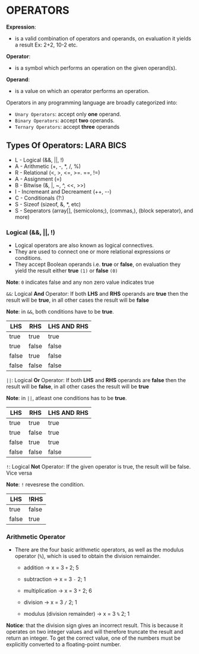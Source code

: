 # OPERATORS

**Expression**:

- is a valid combination of operators and operands, on evaluation it yields a result
 Ex: 2+2, 10-2 etc.

**Operator**:

- is a symbol which performs an operation on the given operand(s).

**Operand**:

- is a value on which an operator performs an operation.

Operators in any programming language are broadly categorized into:

- `Unary Operators`: accept only **one** operand.
- `Binary Operators`: accept **two** operands.
- `Ternary Operators`: accept **three** operands

## Types Of Operators: **LARA BICS**

- L - Logical (&&, ||, !)
- A - Arithmetic (+, -, *, /, %)
- R - Relational (<, >, <=, >=. ==, !=)
- A - Assignment (=)
- B - Bitwise (&, |, ~, ^, <<, >>)
- I - Incremeant and Decreament (++, --)
- C - Conditionals (?:)
- S - Sizeof (sizeof, &, *, etc)
- S - Seperators (array[], (semicolons;), (commas,), (block seperator), and more)

### **Logical (&&, ||, !)**

- Logical operators are also known as logical connectives.
- They are used to connect one or more
relational expressions or conditions.
- They accept Boolean operands i.e. **true** or **false**, on evaluation they yield the result either **true** `(1)` or **false** `(0)`

**Note**: `0` indicates false and any non zero value indicates true

`&&`: Logical **And** Operator:
If both **LHS** and **RHS** operands are **true** then the result will be **true**, in all other cases the result will be
**false**

**Note**: in `&&`, both conditions have to be **true**.

| **LHS**   |  **RHS**  |  **LHS AND RHS**  |
| --------- | --------- | ------------------|
|   true    |   true    |    	true        |
|   true    |   false   |  		false       |
|   false   |   true    |  		false       |
|   false   |   false   |  		false       |

`||`: Logical **Or** Operator:
If both **LHS** and **RHS** operands are **false** then the result will be **false**, in all other cases the result will be
**true**

**Note**: in `||`, atleast one conditions has to be **true**.

| **LHS**   |  **RHS**  |  **LHS AND RHS**  |
| --------- | --------- | ------------------|
|   true    |   true    |  		true        |
|   true    |   false   |  		true        |
|   false   |   true    |  		true        |
|   false   |   false   |  		false       |

`!`: Logical **Not** Operator:
 If the given operator is true, the result will be false. Vice versa

**Note**: `!` revesrese the condition.

| **LHS**   |  !**RHS** |
| --------- | --------- |
|   true    |   false   |
|   false   |   true    |

### Arithmetic Operator

- There are the four basic arithmetic operators, as well as the modulus operator (`%`), which is used to obtain the division remainder.

  - addition ->  x = 3 `+` 2; 5

  - subtraction -> x = 3 `-` 2; 1

  - multiplication -> x = 3 `*` 2; 6

  - division -> x = 3 `/` 2; 1

  - modulus (division remainder) -> x = 3 `%` 2; 1

**Notice**: that the division sign gives an incorrect result. This is because it operates on two integer values and will therefore truncate the result and return an integer. To get the correct value, one of the numbers must be explicitly converted to a floating-point number.
